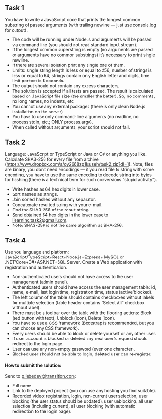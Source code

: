## Task 1

You have to write a JavaScript code that prints the longest common substring of passed arguments (with trailing newline — just use console.log for output).
- The code will be running under Node.js and arguments will be passed via command line (you should not read standard input stream).
- If the longest common superstring is empty (no arguments are passed or arguments have no common substrings) it’s necessary to print single newline.
- If there are several solution print any single one of them.
- Limits: single string length is less or equal to 256, number of strings is less or equal to 64, strings contain only English letter and digits, time limit per test is 5 seconds.
- The output should not contain any excess characters.
- The solution is accepted if all tests are passed. The result is calculated based on JavaScript file size (the smaller the better). So, no comments, no long names, no indents, etc.
- You cannot use any external packages (there is only clean Node.js installation on the server).
- You have to use only command-line arguments (no readline, no process.stdin, etc.; ONLY process.argv).
- When called without arguments, your script should not fail.

## Task 2

Language: JavaScript or TypeScript or Java or C# or anything you like.
Calculate SHA3-256 for every file from archive (https://www.dropbox.com/s/oy2668zp1lsuseh/task2.zip?dl=1). Note, files are binary, you don’t need encodings — if you read file to string with some encoding, you have to use the same encoding to decode string into bytes for hashing (there is a technical term for such conversions “stupid activity”).

- Write hashes as 64 hex digits in lower case.
- Sort hashes as strings.
- Join sorted hashes without any separator.
- Concatenate resulted string with your e-mail.
- Find the SHA3-256 of the result string.
- Send obtained 64 hex digits in the lower case to ilearning.task2@gmail.com.
- Note: SHA3-256 is not the same algorithm as SHA-256.

## Task 4

Use you language and platform: JavaScript/TypeScript+React+Node.js+Express+ MySQL or .NET/Core+C#+ASP.NET+SQL Server. Create a Web application with registration and authentication.

- Non-authenticated users should not have access to the user management (admin panel).
- Authenticated users should have access the user management table: id, name, e-mail, last login time, registration time, status (active/blocked).
- The left column of the table should contains checkboxes without labels for multiple selection (table header contains “Select All” checkbox without label).
- There must be a toolbar over the table with the flooring actions: Block (red button with text), Unblock (icon), Delete (icon).
- You have to use a CSS framework (Bootstrap is recommended, but you can choose any CSS framework).
- Every users should be able to block or delete yourself or any other user.
- If user account is blocked or deleted any next user’s request should redirect to the login page.
- User can use any non-empty password (even one character).
- Blocked user should not be able to login, deleted user can re-register.

#### How to submit the solution:

Send to p.lebedev@itransition.com:
- Full name.
- Link to the deployed project (you can use any hosting you find suitable).
- Recorded video:  registration, login, non-current user selection, user blocking (the user status should be updated), user unblocking, all user selection (including current), all user blocking (with automatic redirection to the login page). 


